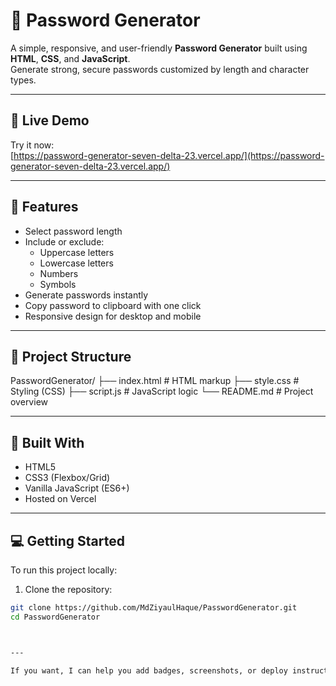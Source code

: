 # 🔐 Password Generator

A simple, responsive, and user-friendly **Password Generator** built using **HTML**, **CSS**, and **JavaScript**.  
Generate strong, secure passwords customized by length and character types.

---

## 🚀 Live Demo

Try it now:  
[https://password-generator-seven-delta-23.vercel.app/](https://password-generator-seven-delta-23.vercel.app/)

---

## 🌟 Features

- Select password length
- Include or exclude:
  - Uppercase letters
  - Lowercase letters
  - Numbers
  - Symbols
- Generate passwords instantly
- Copy password to clipboard with one click
- Responsive design for desktop and mobile

---

## 📁 Project Structure

PasswordGenerator/
├── index.html # HTML markup
├── style.css # Styling (CSS)
├── script.js # JavaScript logic
└── README.md # Project overview


---

## 🧰 Built With

- HTML5
- CSS3 (Flexbox/Grid)
- Vanilla JavaScript (ES6+)
- Hosted on Vercel

---

## 💻 Getting Started

To run this project locally:

1. Clone the repository:

```bash
git clone https://github.com/MdZiyaulHaque/PasswordGenerator.git
cd PasswordGenerator



---

If you want, I can help you add badges, screenshots, or deploy instructions next!
